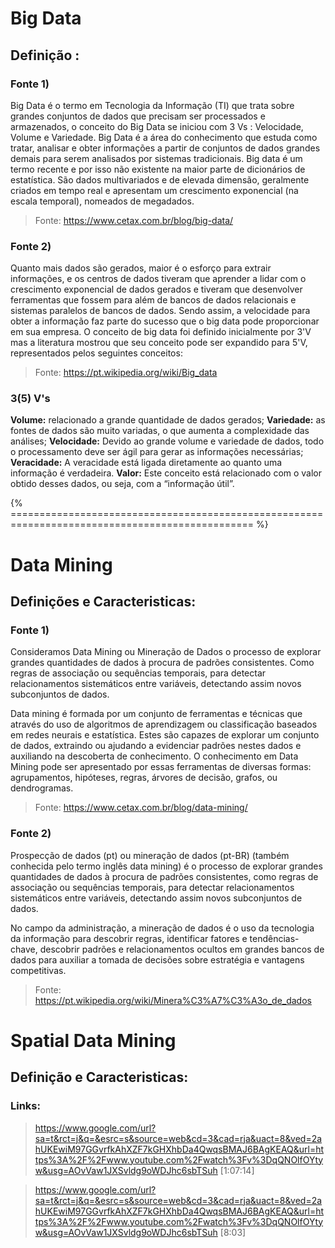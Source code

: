 # Big Data

## Definição :

### Fonte 1)
Big Data é o termo em Tecnologia da Informação (TI) que trata sobre grandes conjuntos de dados que precisam ser processados e armazenados, o conceito do Big Data se iniciou com 3 Vs : Velocidade, Volume e Variedade.
Big Data é a área do conhecimento que estuda como tratar, analisar e obter informações a partir de conjuntos de dados grandes demais para serem analisados por sistemas tradicionais.
Big data é um termo recente e por isso não existente na maior parte de dicionários de estatística. São dados multivariados e de elevada dimensão, geralmente criados em tempo real e apresentam um crescimento exponencial (na escala temporal), nomeados de megadados.
> Fonte: https://www.cetax.com.br/blog/big-data/

### Fonte 2)
Quanto mais dados são gerados, maior é o esforço para extrair informações, e os centros de dados tiveram que aprender a lidar com o crescimento exponencial de dados gerados e tiveram que desenvolver ferramentas que fossem para além de bancos de dados relacionais e sistemas paralelos de bancos de dados. Sendo assim, a velocidade para obter a informação faz parte do sucesso que o big data pode proporcionar em sua empresa. O conceito de big data foi definido inicialmente por 3'V mas a literatura mostrou que seu conceito pode ser expandido para 5'V, representados pelos seguintes conceitos:
> Fonte: https://pt.wikipedia.org/wiki/Big_data

### 3(5) V's

**Volume:** relacionado a grande quantidade de dados gerados;
**Variedade:** as fontes de dados são muito variadas, o que aumenta a complexidade das análises;
**Velocidade:** Devido ao grande volume e variedade de dados, todo o processamento deve ser ágil para gerar as informações necessárias;
**Veracidade:** A veracidade está ligada diretamente ao quanto uma informação é verdadeira.
**Valor:** Este conceito está relacionado com o valor obtido desses dados, ou seja, com a “informação útil”.


{% ================================================================================================ %}

# Data Mining 
    
## Definições e Caracteristicas: 

### Fonte 1)
Consideramos Data Mining ou Mineração de Dados o processo de explorar grandes quantidades de dados à procura de padrões consistentes. Como regras de associação ou sequências temporais, para detectar relacionamentos sistemáticos entre variáveis, detectando assim novos subconjuntos de dados.

Data mining é formada por um conjunto de ferramentas e técnicas que através do uso de algoritmos de aprendizagem ou classificação baseados em redes neurais e estatística. Estes são capazes de explorar um conjunto de dados, extraindo ou ajudando a evidenciar padrões nestes dados e auxiliando na descoberta de conhecimento. O conhecimento em Data Mining pode ser apresentado por essas ferramentas de diversas formas: agrupamentos, hipóteses, regras, árvores de decisão, grafos, ou dendrogramas.
>Fonte: https://www.cetax.com.br/blog/data-mining/

### Fonte 2)
Prospecção de dados (pt) ou mineração de dados (pt-BR) (também conhecida pelo termo inglês data mining) é o processo de explorar grandes quantidades de dados à procura de padrões consistentes, como regras de associação ou sequências temporais, para detectar relacionamentos sistemáticos entre variáveis, detectando assim novos subconjuntos de dados.

No campo da administração, a mineração de dados é o uso da tecnologia da informação para descobrir regras, identificar fatores e tendências-chave, descobrir padrões e relacionamentos ocultos em grandes bancos de dados para auxiliar a tomada de decisões sobre estratégia e vantagens competitivas.
>Fonte: https://pt.wikipedia.org/wiki/Minera%C3%A7%C3%A3o_de_dados

# Spatial Data Mining

## Definição e Caracteristicas:





### Links:
> https://www.google.com/url?sa=t&rct=j&q=&esrc=s&source=web&cd=3&cad=rja&uact=8&ved=2ahUKEwiM97GGvrfkAhXZF7kGHXhbDa4QwqsBMAJ6BAgKEAQ&url=https%3A%2F%2Fwww.youtube.com%2Fwatch%3Fv%3DqQNOlfOYtyw&usg=AOvVaw1JXSvldg9oWDJhc6sbTSuh [1:07:14]

>https://www.google.com/url?sa=t&rct=j&q=&esrc=s&source=web&cd=3&cad=rja&uact=8&ved=2ahUKEwiM97GGvrfkAhXZF7kGHXhbDa4QwqsBMAJ6BAgKEAQ&url=https%3A%2F%2Fwww.youtube.com%2Fwatch%3Fv%3DqQNOlfOYtyw&usg=AOvVaw1JXSvldg9oWDJhc6sbTSuh [8:03]

>


    
